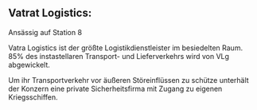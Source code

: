 ## Vatrat Logistics:
Ansässig auf Station 8

Vatra Logistics ist der größte Logistikdienstleister im besiedelten Raum.
85% des instastellaren Transport- und Lieferverkehrs wird von VLg abgewickelt.

Um ihr Transportverkehr vor äußeren Störeinflüssen zu schütze unterhält der Konzern
eine private Sicherheitsfirma mit Zugang zu eigenen Kriegsschiffen.

